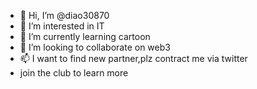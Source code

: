 - 👋 Hi, I’m @diao30870
- 👀 I’m interested in IT
- 🌱 I’m currently learning cartoon
- 💞️ I’m looking to collaborate on web3
- 📫 I want to find new partner,plz contract me via twitter
- join the club to learn more

<!---
diao30870/diao30870 is a ✨ special ✨ repository because its `README.md` (this file) appears on your GitHub profile.
You can click the Preview link to take a look at your changes.
--->
